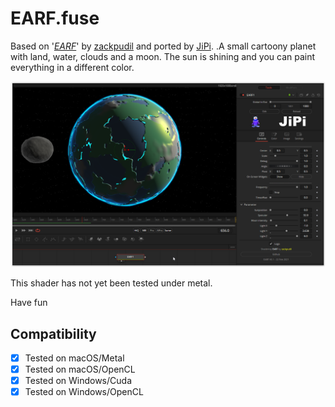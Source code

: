 # EARF.fuse

Based on '_[EARF](https://www.shadertoy.com/embed/ls3SDj?gui=true&t=10&paused=true&muted=false)_' by [zackpudil](https://www.shadertoy.com/user/zackpudil) and ported by [JiPi](../../Site/Profiles/JiPi.md). .A small cartoony planet with land, water, clouds and a moon. The sun is shining and you can paint everything in a different color.

[![screenshot](EARF.png "EARF.fuse in DaVinci Resolve")](https://github.com/nmbr73/Shadertoys/blob/main/PlanetShader/EARF.fuse)

This shader has not yet been tested under metal.


Have fun

## Compatibility
- [x] Tested on macOS/Metal
- [x] Tested on macOS/OpenCL
- [x] Tested on Windows/Cuda
- [x] Tested on Windows/OpenCL
